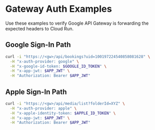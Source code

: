 # Gateway Auth Examples

Use these examples to verify Google API Gateway is forwarding the expected headers to Cloud Run.

## Google Sign-In Path

```bash
curl -i "https://<gw>/api/bookings?uid=100197224540858081628" \
  -H "x-auth-provider: google" \
  -H "x-google-id-token: $GOOGLE_ID_TOKEN" \
  -H "x-app-jwt: $APP_JWT" \
  -H "Authorization: Bearer $APP_JWT"
```

## Apple Sign-In Path

```bash
curl -i "https://<gw>/api/media/list?folderId=XYZ" \
  -H "x-auth-provider: apple" \
  -H "x-apple-identity-token: $APPLE_ID_TOKEN" \
  -H "x-app-jwt: $APP_JWT" \
  -H "Authorization: Bearer $APP_JWT"
```
